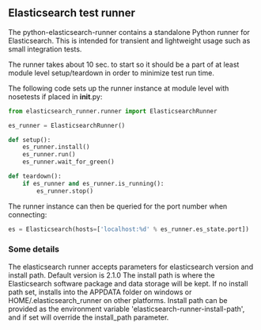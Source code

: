 ## Elasticsearch test runner

The python-elasticsearch-runner contains a standalone Python runner for Elasticsearch. This is intended
for transient and lightweight usage such as small integration tests.

The runner takes about 10 sec. to start so it should be a part of at least module level setup/teardown in
order to minimize test run time.

The following code sets up the runner instance at module level with nosetests if placed in __init__.py:

```python
from elasticsearch_runner.runner import ElasticsearchRunner

es_runner = ElasticsearchRunner()

def setup():
    es_runner.install()
    es_runner.run()
    es_runner.wait_for_green()

def teardown():
    if es_runner and es_runner.is_running():
        es_runner.stop()
```

The runner instance can then be queried for the port number when connecting:

```python
es = Elasticsearch(hosts=['localhost:%d' % es_runner.es_state.port])
```



### Some details
The elasticsearch runner accepts parameters for elasticsearch version and install path. Default version is 2.1.0
The install path is where the Elasticsearch software package and data storage will be kept.
If no install path set, installs into the APPDATA folder on windows or  HOME/.elasticsearch_runner on other platforms.
Install path can be provided as the environment variable 'elasticsearch-runner-install-path', and if set will override the install_path parameter.

